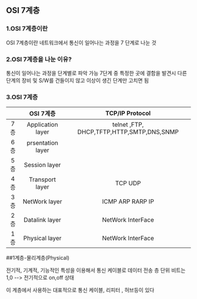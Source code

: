 ## OSI 7계층

### 1.OSI 7계층이란

 OSI 7계층이란 네트워크에서 통신이 일어나는 과정을 7 단계로 나눈 것

### 2.OSI 7계층을 나눈 이유?

 통신이 일어나는 과정을 단계별로 파악 가능
 7단계 중 특정한 곳에 결함을 발견시 다른 단계의 장비 및 S/W를 건들이지 않고 이상이 생긴
 단계만 고치면 됨
 
 

### 3.OSI 7계층
||     OSI 7계층             | TCP/IP Protocol                       |
|:---: |:---: | :---: |   
| 7층            |   Application layer           |  telnet ,FTP, DHCP,TFTP,HTTP,SMTP,DNS,SNMP           | 
| 6층           | prsentation layer          | 
| 5층           | Session layer          | 
| 4층           | Transport layer          |TCP  UDP |
| 3층           | NetWork layer          |ICMP ARP RARP IP |
| 2층           | Datalink layer          |NetWork InterFace |
| 1층           | Physical layer          |NetWork InterFace |


##1계층-물리계층(Physical)

전기적, 기계적, 기능적인 특성을 이용해서 통신 케이블로 데이터 전송 층
단위 비트는 1,0 --> 전기적으로 on,off 상태

이 계층에서 사용하는 대표적으로 통신 케이블, 리피터 , 허브등이 있다



